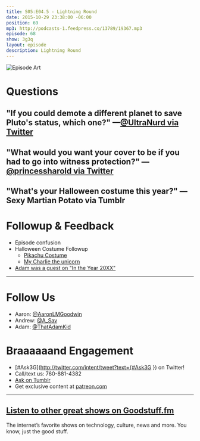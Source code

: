 ```yaml
---
title: S05:E04.5 - Lightning Round
date: 2015-10-29 23:38:00 -06:00
position: 69
mp3: http://podcasts-1.feedpress.co/13789/19367.mp3
episode: 68
show: 3g3q
layout: episode
description: Lightning Round
---
```


![Episode Art][1]

# Questions

## "If you could demote a different planet to save Pluto's status, which one?" —[@UltraNurd via Twitter][2]

## "What would you want your cover to be if you had to go into witness protection?" —[@princessharold via Twitter][3]

## "What's your Halloween costume this year?" —Sexy Martian Potato via Tumblr

# Followup & Feedback

* Episode confusion
* Halloween Costume Followup
    * [Pikachu Costume][4]
    * [My Charlie the unicorn][5]
* [Adam was a guest on "In the Year 20XX"][6]

***

# Follow Us
* Aaron: [@AaronLMGoodwin](http://twitter.com/aaronlmgoodwin)
* Andrew: [@A_Sav](http://twitter.com/a_sav)
* Adam: [@ThatAdamKid](http://twitter.com/thatadamkid)

# Braaaaaand Engagement
* [#Ask3G](http://twitter.com/intent/tweet?text={#Ask3G }) on Twitter!
* Call/text us: 760-881-4382
* [Ask on Tumblr](http://3g3q.co/ask)
* Get exclusive content at [patreon.com](http://www.patreon.com/3g3q)

***

## [Listen to other great shows on Goodstuff.fm](http://goodstuff.fm/)
The internet’s favorite shows on technology, culture, news and more. You know, just the good stuff.

[1]: http://l.gdwn.co/1kp1T.gif
[2]: http://twitter.com/UltraNurd/status/654423534895149056
[3]: http://twitter.com/princessharold/status/659468482837241856
[4]: http://imgur.com/gallery/FpLI7h
[5]: http://l.gdwn.co/1k1QF
[6]: http://intheyear20xx.podbean.com/e/e010-in-the-year-20xx/
[7]: http://twitter.com/aaronlmgoodwin
[8]: http://twitter.com/a_sav
[9]: http://twitter.com/thatadamkid
[10]: http://goodstuff.fm/3g3q/
